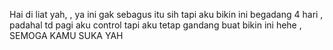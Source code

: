 Hai di liat yah,
, ya ini gak sebagus itu sih tapi aku bikin ini begadang 4 hari 
, padahal td pagi aku control tapi aku tetap gandang buat bikin ini hehe
 , SEMOGA KAMU SUKA YAH 
